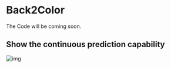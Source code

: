 # Back2Color
The Code will be coming soon.

## Show the continuous prediction capability
![img](./imgs/combined_images_2-3.gif)
